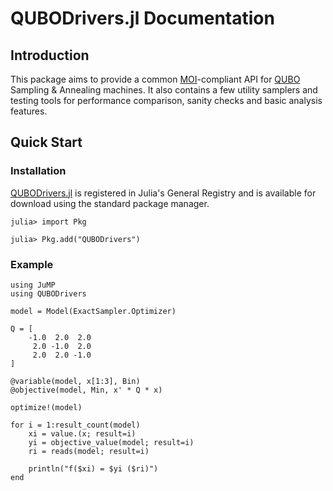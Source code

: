 # QUBODrivers.jl Documentation

## Introduction
This package aims to provide a common [MOI](https://github.com/jump-dev/MathOptInterface.jl)-compliant API for [QUBO](https://en.wikipedia.org/wiki/Quadratic_unconstrained_binary_optimization) Sampling & Annealing machines.
It also contains a few utility samplers and testing tools for performance comparison, sanity checks and basic analysis features.

## Quick Start

### Installation
[QUBODrivers.jl](https://github.com/psrenergy/QUBODrivers.jl) is registered in Julia's General Registry and is available for download using the standard package manager.

```julia-repl
julia> import Pkg

julia> Pkg.add("QUBODrivers")
``` 

### Example
```@example
using JuMP
using QUBODrivers

model = Model(ExactSampler.Optimizer)

Q = [
    -1.0  2.0  2.0
     2.0 -1.0  2.0
     2.0  2.0 -1.0
]

@variable(model, x[1:3], Bin)
@objective(model, Min, x' * Q * x)

optimize!(model)

for i = 1:result_count(model)
    xi = value.(x; result=i)
    yi = objective_value(model; result=i)
    ri = reads(model; result=i)

    println("f($xi) = $yi ($ri)")
end
```

<!-- ## Citing QUBODrivers.jl
```tex
@software{QUBODrivers.jl:2023,
  author = {Pedro Xavier and Pedro Ripper and Tiago Andrade and Joaquim Garcia and David Bernal},
  title        = {QUBODrivers.jl},
  month        = {apr},
  year         = {2023},
  publisher    = {Zenodo},
  version      = {v0.1.0},
  doi          = {10.5281/zenodo.6390515},
  url          = {https://doi.org/10.5281/zenodo.6390515}
}
``` -->